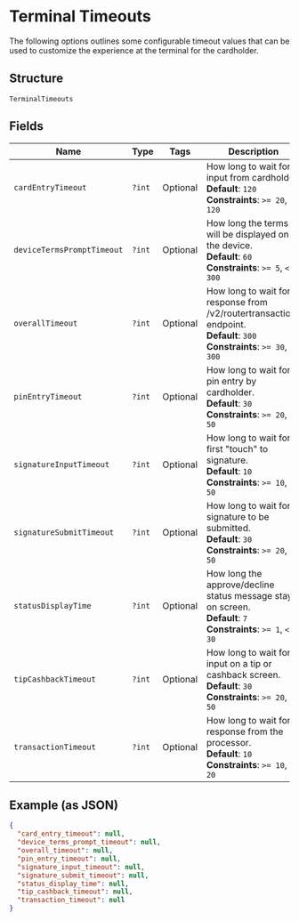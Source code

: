 
# Terminal Timeouts

The following options outlines some configurable timeout values that can be used to customize the experience at the terminal for the cardholder.

## Structure

`TerminalTimeouts`

## Fields

| Name | Type | Tags | Description | Getter | Setter |
|  --- | --- | --- | --- | --- | --- |
| `cardEntryTimeout` | `?int` | Optional | How long to wait for input from cardholder.<br>**Default**: `120`<br>**Constraints**: `>= 20`, `<= 120` | getCardEntryTimeout(): ?int | setCardEntryTimeout(?int cardEntryTimeout): void |
| `deviceTermsPromptTimeout` | `?int` | Optional | How long the terms will be displayed on the device.<br>**Default**: `60`<br>**Constraints**: `>= 5`, `<= 300` | getDeviceTermsPromptTimeout(): ?int | setDeviceTermsPromptTimeout(?int deviceTermsPromptTimeout): void |
| `overallTimeout` | `?int` | Optional | How long to wait for response from /v2/routertransactions endpoint.<br>**Default**: `300`<br>**Constraints**: `>= 30`, `<= 300` | getOverallTimeout(): ?int | setOverallTimeout(?int overallTimeout): void |
| `pinEntryTimeout` | `?int` | Optional | How long to wait for pin entry by cardholder.<br>**Default**: `30`<br>**Constraints**: `>= 20`, `<= 50` | getPinEntryTimeout(): ?int | setPinEntryTimeout(?int pinEntryTimeout): void |
| `signatureInputTimeout` | `?int` | Optional | How long to wait for first "touch" to signature.<br>**Default**: `10`<br>**Constraints**: `>= 10`, `<= 50` | getSignatureInputTimeout(): ?int | setSignatureInputTimeout(?int signatureInputTimeout): void |
| `signatureSubmitTimeout` | `?int` | Optional | How long to wait for signature to be submitted.<br>**Default**: `30`<br>**Constraints**: `>= 20`, `<= 50` | getSignatureSubmitTimeout(): ?int | setSignatureSubmitTimeout(?int signatureSubmitTimeout): void |
| `statusDisplayTime` | `?int` | Optional | How long the approve/decline status message stays on screen.<br>**Default**: `7`<br>**Constraints**: `>= 1`, `<= 30` | getStatusDisplayTime(): ?int | setStatusDisplayTime(?int statusDisplayTime): void |
| `tipCashbackTimeout` | `?int` | Optional | How long to wait for input on a tip or cashback screen.<br>**Default**: `30`<br>**Constraints**: `>= 20`, `<= 50` | getTipCashbackTimeout(): ?int | setTipCashbackTimeout(?int tipCashbackTimeout): void |
| `transactionTimeout` | `?int` | Optional | How long to wait for response from the processor.<br>**Default**: `10`<br>**Constraints**: `>= 10`, `<= 20` | getTransactionTimeout(): ?int | setTransactionTimeout(?int transactionTimeout): void |

## Example (as JSON)

```json
{
  "card_entry_timeout": null,
  "device_terms_prompt_timeout": null,
  "overall_timeout": null,
  "pin_entry_timeout": null,
  "signature_input_timeout": null,
  "signature_submit_timeout": null,
  "status_display_time": null,
  "tip_cashback_timeout": null,
  "transaction_timeout": null
}
```

